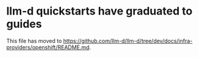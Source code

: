 # llm-d quickstarts have graduated to guides

This file has moved to <https://github.com/llm-d/llm-d/tree/dev/docs/infra-providers/openshift/README.md>.
